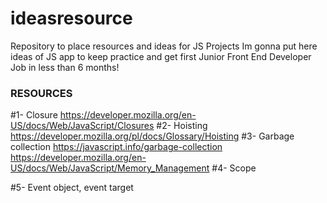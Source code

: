 # ideasresource
Repository to place resources and ideas for JS Projects
Im gonna put here ideas of JS app to keep practice and get first Junior Front End Developer Job in less than 6 months!


### RESOURCES ### 

#1- Closure
https://developer.mozilla.org/en-US/docs/Web/JavaScript/Closures
#2- Hoisting
https://developer.mozilla.org/pl/docs/Glossary/Hoisting
#3- Garbage collection
https://javascript.info/garbage-collection
https://developer.mozilla.org/en-US/docs/Web/JavaScript/Memory_Management
#4- Scope

#5- Event object, event target

